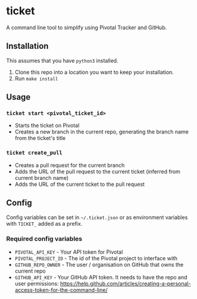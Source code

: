 # ticket

A command line tool to simplify using Pivotal Tracker and GitHub.

## Installation

This assumes that you have `python3` installed.

1. Clone this repo into a location you want to keep your installation.
2. Run `make install`

## Usage

### `ticket start <pivotal_ticket_id>`

* Starts the ticket on Pivotal
* Creates a new branch in the current repo, generating the branch name from the ticket's title

### `ticket create_pull`

* Creates a pull request for the current branch
* Adds the URL of the pull request to the current ticket (inferred from current branch name)
* Adds the URL of the current ticket to the pull request

## Config

Config variables can be set in `~/.ticket.json` or as environment variables with `TICKET_` added as a prefix.

### Required config variables

* `PIVOTAL_API_KEY` - Your API token for Pivotal
* `PIVOTAL_PROJECT_ID` - The id of the Pivotal project to interface with
* `GITHUB_REPO_OWNER` - The user / organisation on GitHub that owns the current repo
* `GITHUB_API_KEY` - Your GitHub API token. It needs to have the repo and user permissions: https://help.github.com/articles/creating-a-personal-access-token-for-the-command-line/
